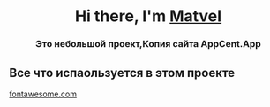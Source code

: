 <h1 align="center">Hi there, I'm <a href="https://github.com/MuLT1s0" target="_blank">MatveI</a> 
<h3 align="center">Это небольшой проект,Копия сайта AppCent.App</h3>

  <h2 aling="left">Все что испаользуется в этом проекте</h3>
<a href="fontawesome.com" target="_blank">fontawesome.com</a> 

